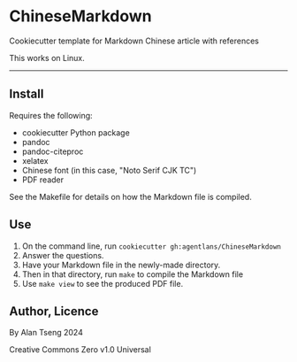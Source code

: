 # ChineseMarkdown
Cookiecutter template for Markdown Chinese article with references

This works on Linux.

---

## Install

Requires the following:
- cookiecutter Python package
- pandoc
- pandoc-citeproc
- xelatex
- Chinese font (in this case, "Noto Serif CJK TC")
- PDF reader

See the Makefile for details on how the Markdown file is compiled.

## Use

1. On the command line, run `cookiecutter gh:agentlans/ChineseMarkdown`
2. Answer the questions.
3. Have your Markdown file in the newly-made directory.
4. Then in that directory, run `make` to compile the Markdown file
5. Use `make view` to see the produced PDF file.

## Author, Licence

By Alan Tseng 2024

Creative Commons Zero v1.0 Universal

